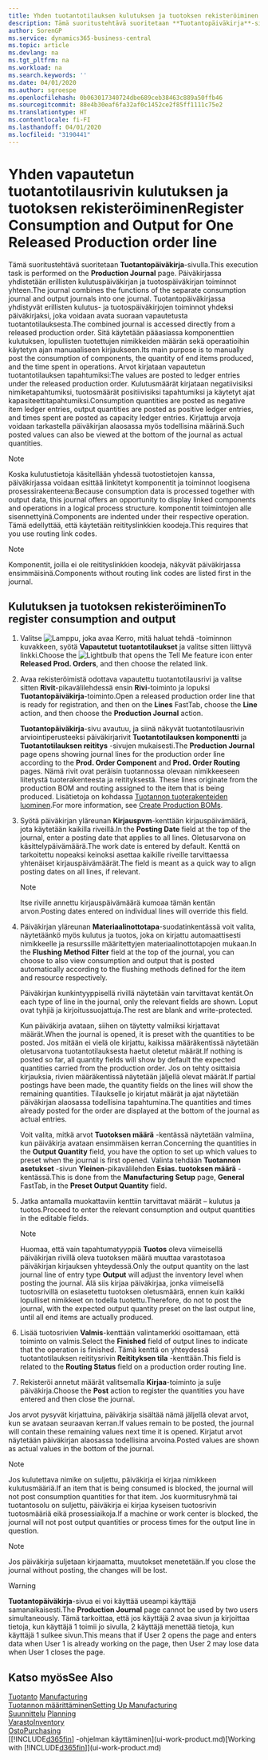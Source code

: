 ```yaml
---
title: Yhden tuotantotilauksen kulutuksen ja tuotoksen rekisteröiminen | Microsoft Docs
description: Tämä suoritustehtävä suoritetaan **Tuotantopäiväkirja**-sivulla. Päiväkirjassa yhdistetään erillisten kulutuspäiväkirjan ja tuotospäiväkirjan toiminnot yhteen. Tuotantopäiväkirjassa yhdistyvät erillisten kulutus- ja tuotospäiväkirjojen toiminnot yhdeksi päiväkirjaksi, joka voidaan avata suoraan vapautetusta tuotantotilauksesta. Sitä käytetään pääasiassa komponenttien kulutuksen, lopullisten tuotettujen nimikkeiden määrän sekä operaatioihin käytetyn ajan manuaaliseen kirjaukseen.
author: SorenGP
ms.service: dynamics365-business-central
ms.topic: article
ms.devlang: na
ms.tgt_pltfrm: na
ms.workload: na
ms.search.keywords: ''
ms.date: 04/01/2020
ms.author: sgroespe
ms.openlocfilehash: 0b063017340724dbe689ceb38463c889a50ffb46
ms.sourcegitcommit: 88e4b30eaf6fa32af0c1452ce2f85ff1111c75e2
ms.translationtype: HT
ms.contentlocale: fi-FI
ms.lasthandoff: 04/01/2020
ms.locfileid: "3190441"
---
```

# <a name="register-consumption-and-output-for-one-released-production-order-line"></a><span data-ttu-id="92b8d-106">Yhden vapautetun tuotantotilausrivin kulutuksen ja tuotoksen rekisteröiminen</span><span class="sxs-lookup"><span data-stu-id="92b8d-106">Register Consumption and Output for One Released Production order line</span></span>
<span data-ttu-id="92b8d-107">Tämä suoritustehtävä suoritetaan **Tuotantopäiväkirja**-sivulla.</span><span class="sxs-lookup"><span data-stu-id="92b8d-107">This execution task is performed on the **Production Journal** page.</span></span> <span data-ttu-id="92b8d-108">Päiväkirjassa yhdistetään erillisten kulutuspäiväkirjan ja tuotospäiväkirjan toiminnot yhteen.</span><span class="sxs-lookup"><span data-stu-id="92b8d-108">The journal combines the functions of the separate consumption journal and output journals into one journal.</span></span> <span data-ttu-id="92b8d-109">Tuotantopäiväkirjassa yhdistyvät erillisten kulutus- ja tuotospäiväkirjojen toiminnot yhdeksi päiväkirjaksi, joka voidaan avata suoraan vapautetusta tuotantotilauksesta.</span><span class="sxs-lookup"><span data-stu-id="92b8d-109">The combined journal is accessed directly from a released production order.</span></span> <span data-ttu-id="92b8d-110">Sitä käytetään pääasiassa komponenttien kulutuksen, lopullisten tuotettujen nimikkeiden määrän sekä operaatioihin käytetyn ajan manuaaliseen kirjaukseen.</span><span class="sxs-lookup"><span data-stu-id="92b8d-110">Its main purpose is to manually post the consumption of components, the quantity of end items produced, and the time spent in operations.</span></span> <span data-ttu-id="92b8d-111">Arvot kirjataan vapautetun tuotantotilauksen tapahtumiksi:</span><span class="sxs-lookup"><span data-stu-id="92b8d-111">The values are posted to ledger entries under the released production order.</span></span> <span data-ttu-id="92b8d-112">Kulutusmäärät kirjataan negatiivisiksi nimiketapahtumiksi, tuotosmäärät positiivisiksi tapahtumiksi ja käytetyt ajat kapasiteettitapahtumiksi.</span><span class="sxs-lookup"><span data-stu-id="92b8d-112">Consumption quantities are posted as negative item ledger entries, output quantities are posted as positive ledger entries, and times spent are posted as capacity ledger entries.</span></span> <span data-ttu-id="92b8d-113">Kirjattuja arvoja voidaan tarkastella päiväkirjan alaosassa myös todellisina määrinä.</span><span class="sxs-lookup"><span data-stu-id="92b8d-113">Such posted values can also be viewed at the bottom of the journal as actual quantities.</span></span>  

> [!NOTE]  
>  <span data-ttu-id="92b8d-114">Koska kulutustietoja käsitellään yhdessä tuotostietojen kanssa, päiväkirjassa voidaan esittää linkitetyt komponentit ja toiminnot loogisena prosessirakenteena:</span><span class="sxs-lookup"><span data-stu-id="92b8d-114">Because consumption data is processed together with output data, this journal offers an opportunity to display linked components and operations in a logical process structure.</span></span> <span data-ttu-id="92b8d-115">komponentit toimintojen alle sisennettyinä.</span><span class="sxs-lookup"><span data-stu-id="92b8d-115">Components are indented under their respective operation.</span></span> <span data-ttu-id="92b8d-116">Tämä edellyttää, että käytetään reitityslinkkien koodeja.</span><span class="sxs-lookup"><span data-stu-id="92b8d-116">This requires that you use routing link codes.</span></span>  

> [!NOTE]  
>  <span data-ttu-id="92b8d-117">Komponentit, joilla ei ole reitityslinkkien koodeja, näkyvät päiväkirjassa ensimmäisinä.</span><span class="sxs-lookup"><span data-stu-id="92b8d-117">Components without routing link codes are listed first in the journal.</span></span>  

## <a name="to-register-consumption-and-output"></a><span data-ttu-id="92b8d-118">Kulutuksen ja tuotoksen rekisteröiminen</span><span class="sxs-lookup"><span data-stu-id="92b8d-118">To register consumption and output</span></span>  
1.  <span data-ttu-id="92b8d-119">Valitse ![Lamppu, joka avaa Kerro, mitä haluat tehdä -toiminnon](media/ui-search/search_small.png "Kerro, mitä haluat tehdä") kuvakkeen, syötä **Vapautetut tuotantotilaukset** ja valitse sitten liittyvä linkki.</span><span class="sxs-lookup"><span data-stu-id="92b8d-119">Choose the ![Lightbulb that opens the Tell Me feature](media/ui-search/search_small.png "Tell me what you want to do") icon enter **Released Prod. Orders**, and then choose the related link.</span></span>  
2.  <span data-ttu-id="92b8d-120">Avaa rekisteröimistä odottava vapautettu tuotantotilausrivi ja valitse sitten **Rivit**-pikavälilehdessä ensin **Rivi**-toiminto ja lopuksi **Tuotantopäiväkirja**-toiminto.</span><span class="sxs-lookup"><span data-stu-id="92b8d-120">Open a released production order line that is ready for registration, and then on the **Lines** FastTab, choose the **Line** action, and then choose the **Production Journal** action.</span></span>  

    <span data-ttu-id="92b8d-121">**Tuotantopäiväkirja**-sivu avautuu, ja siinä näkyvät tuotantotilausrivin arviointiperusteeksi päiväkirjarivit **Tuotantotilauksen komponentti** ja **Tuotantotilauksen reititys** -sivujen mukaisesti.</span><span class="sxs-lookup"><span data-stu-id="92b8d-121">The **Production Journal** page opens showing journal lines for the production order line according to the **Prod. Order Component** and **Prod. Order Routing** pages.</span></span> <span data-ttu-id="92b8d-122">Nämä rivit ovat peräisin tuotannossa olevaan nimikkeeseen liitetystä tuoterakenteesta ja reitityksestä. </span><span class="sxs-lookup"><span data-stu-id="92b8d-122">These lines originate from the production BOM and routing assigned to the item that is being produced.</span></span> <span data-ttu-id="92b8d-123">Lisätietoja on kohdassa [Tuotannon tuoterakenteiden luominen](production-how-to-create-routings.md).</span><span class="sxs-lookup"><span data-stu-id="92b8d-123">For more information, see [Create Production BOMs](production-how-to-create-routings.md).</span></span>  

3.  <span data-ttu-id="92b8d-124">Syötä päiväkirjan yläreunan **Kirjauspvm**-kenttään kirjauspäivämäärä, jota käytetään kaikilla riveillä.</span><span class="sxs-lookup"><span data-stu-id="92b8d-124">In the **Posting Date** field at the top of the journal, enter a posting date that applies to all lines.</span></span> <span data-ttu-id="92b8d-125">Oletusarvona on käsittelypäivämäärä.</span><span class="sxs-lookup"><span data-stu-id="92b8d-125">The work date is entered by default.</span></span> <span data-ttu-id="92b8d-126">Kenttä on tarkoitettu nopeaksi keinoksi asettaa kaikille riveille tarvittaessa yhtenäiset kirjauspäivämäärät.</span><span class="sxs-lookup"><span data-stu-id="92b8d-126">The field is meant as a quick way to align posting dates on all lines, if relevant.</span></span>  

    > [!NOTE]  
    >  <span data-ttu-id="92b8d-127">Itse riville annettu kirjauspäivämäärä kumoaa tämän kentän arvon.</span><span class="sxs-lookup"><span data-stu-id="92b8d-127">Posting dates entered on individual lines will override this field.</span></span>  

4.  <span data-ttu-id="92b8d-128">Päiväkirjan yläreunan **Materiaalinottotapa**-suodatinkentässä voit valita, näytetäänkö myös kulutus ja tuotos, joka on kirjattu automaattisesti nimikkeelle ja resurssille määritettyjen materiaalinottotapojen mukaan.</span><span class="sxs-lookup"><span data-stu-id="92b8d-128">In the **Flushing Method Filter** field at the top of the journal, you can choose to also view consumption and output that is posted automatically according to the flushing methods defined for the item and resource respectively.</span></span>  

    <span data-ttu-id="92b8d-129">Päiväkirjan kunkintyyppisellä rivillä näytetään vain tarvittavat kentät.</span><span class="sxs-lookup"><span data-stu-id="92b8d-129">On each type of line in the journal, only the relevant fields are shown.</span></span> <span data-ttu-id="92b8d-130">Loput ovat tyhjiä ja kirjoitussuojattuja.</span><span class="sxs-lookup"><span data-stu-id="92b8d-130">The rest are blank and write-protected.</span></span>  

    <span data-ttu-id="92b8d-131">Kun päiväkirja avataan, siihen on täytetty valmiiksi kirjattavat määrät.</span><span class="sxs-lookup"><span data-stu-id="92b8d-131">When the journal is opened, it is preset with the quantities to be posted.</span></span> <span data-ttu-id="92b8d-132">Jos mitään ei vielä ole kirjattu, kaikissa määräkentissä näytetään oletusarvona tuotantotilauksesta haetut oletetut määrät.</span><span class="sxs-lookup"><span data-stu-id="92b8d-132">If nothing is posted so far, all quantity fields will show by default the expected quantities carried from the production order.</span></span> <span data-ttu-id="92b8d-133">Jos on tehty osittaisia kirjauksia, rivien määräkentissä näytetään jäljellä olevat määrät.</span><span class="sxs-lookup"><span data-stu-id="92b8d-133">If partial postings have been made, the quantity fields on the lines will show the remaining quantities.</span></span> <span data-ttu-id="92b8d-134">Tilaukselle jo kirjatut määrät ja ajat näytetään päiväkirjan alaosassa todellisina tapahtumina.</span><span class="sxs-lookup"><span data-stu-id="92b8d-134">The quantities and times already posted for the order are displayed at the bottom of the journal as actual entries.</span></span>  

    <span data-ttu-id="92b8d-135">Voit valita, mitkä arvot **Tuotoksen määrä** -kentässä näytetään valmiina, kun päiväkirja avataan ensimmäisen kerran.</span><span class="sxs-lookup"><span data-stu-id="92b8d-135">Concerning the quantities in the **Output Quantity** field, you have the option to set up which values to preset when the journal is first opened.</span></span> <span data-ttu-id="92b8d-136">Valinta tehdään **Tuotannon asetukset** -sivun **Yleinen**-pikavälilehden **Esias. tuotoksen määrä** -kentässä.</span><span class="sxs-lookup"><span data-stu-id="92b8d-136">This is done from the **Manufacturing Setup** page, **General** FastTab, in the **Preset Output Quantity** field.</span></span>

5.  <span data-ttu-id="92b8d-137">Jatka antamalla muokattaviin kenttiin tarvittavat määrät – kulutus ja tuotos.</span><span class="sxs-lookup"><span data-stu-id="92b8d-137">Proceed to enter the relevant consumption and output quantities in the editable fields.</span></span>  

    > [!NOTE]  
    >  <span data-ttu-id="92b8d-138">Huomaa, että vain tapahtumatyyppiä **Tuotos** oleva viimeisellä päiväkirjan rivillä oleva tuotoksen määrä muuttaa varastotasoa päiväkirjan kirjauksen yhteydessä.</span><span class="sxs-lookup"><span data-stu-id="92b8d-138">Only the output quantity on the last journal line of entry type **Output** will adjust the inventory level when posting the journal.</span></span> <span data-ttu-id="92b8d-139">Älä siis kirjaa päiväkirjaa, jonka viimeisellä tuotosrivillä on esiasetettu tuotoksen oletusmäärä, ennen kuin kaikki lopulliset nimikkeet on todella tuotettu.</span><span class="sxs-lookup"><span data-stu-id="92b8d-139">Therefore, do not to post the journal, with the expected output quantity preset on the last output line, until all end items are actually produced.</span></span>  

6.  <span data-ttu-id="92b8d-140">Lisää tuotosrivien **Valmis**-kenttään valintamerkki osoittamaan, että toiminto on valmis.</span><span class="sxs-lookup"><span data-stu-id="92b8d-140">Select the **Finished** field of output lines to indicate that the operation is finished.</span></span> <span data-ttu-id="92b8d-141">Tämä kenttä on yhteydessä tuotantotilauksen reititysrivin **Reitityksen tila** -kenttään.</span><span class="sxs-lookup"><span data-stu-id="92b8d-141">This field is related to the **Routing Status** field on a production order routing line.</span></span>  
7.  <span data-ttu-id="92b8d-142">Rekisteröi annetut määrät valitsemalla **Kirjaa**-toiminto ja sulje päiväkirja.</span><span class="sxs-lookup"><span data-stu-id="92b8d-142">Choose the **Post** action to register the quantities you have entered and then close the journal.</span></span>  

<span data-ttu-id="92b8d-143">Jos arvot pysyvät kirjattuina, päiväkirja sisältää nämä jäljellä olevat arvot, kun se avataan seuraavan kerran.</span><span class="sxs-lookup"><span data-stu-id="92b8d-143">If values remain to be posted, the journal will contain these remaining values next time it is opened.</span></span> <span data-ttu-id="92b8d-144">Kirjatut arvot näytetään päiväkirjan alaosassa todellisina arvoina.</span><span class="sxs-lookup"><span data-stu-id="92b8d-144">Posted values are shown as actual values in the bottom of the journal.</span></span>  

> [!NOTE]  
>  <span data-ttu-id="92b8d-145"> Jos kulutettava nimike on suljettu, päiväkirja ei kirjaa nimikkeen kulutusmääriä.</span><span class="sxs-lookup"><span data-stu-id="92b8d-145">If an item that is being consumed is blocked, the journal will not post consumption quantities for that item.</span></span> <span data-ttu-id="92b8d-146">Jos kuormitusryhmä tai tuotantosolu on suljettu, päiväkirja ei kirjaa kyseisen tuotosrivin tuotosmääriä eikä prosessiaikoja.</span><span class="sxs-lookup"><span data-stu-id="92b8d-146">If a machine or work center is blocked, the journal will not post output quantities or process times for the output line in question.</span></span>  

> [!NOTE]  
>  <span data-ttu-id="92b8d-147">Jos päiväkirja suljetaan kirjaamatta, muutokset menetetään.</span><span class="sxs-lookup"><span data-stu-id="92b8d-147">If you close the journal without posting, the changes will be lost.</span></span>  

> [!WARNING]  
>  <span data-ttu-id="92b8d-148">**Tuotantopäiväkirja**-sivua ei voi käyttää useampi käyttäjä samanaikaisesti.</span><span class="sxs-lookup"><span data-stu-id="92b8d-148">The **Production Journal** page cannot be used by two users simultaneously.</span></span> <span data-ttu-id="92b8d-149">Tämä tarkoittaa, että jos käyttäjä 2 avaa sivun ja kirjoittaa tietoja, kun käyttäjä 1 toimii jo sivulla, 2 käyttäjä menettää tietoja, kun käyttäjä 1 sulkee sivun.</span><span class="sxs-lookup"><span data-stu-id="92b8d-149">This means that if User 2 opens the page and enters data when User 1 is already working on the page, then User 2 may lose data when User 1 closes the page.</span></span>  

## <a name="see-also"></a><span data-ttu-id="92b8d-150">Katso myös</span><span class="sxs-lookup"><span data-stu-id="92b8d-150">See Also</span></span>  
<span data-ttu-id="92b8d-151">[Tuotanto](production-manage-manufacturing.md)  </span><span class="sxs-lookup"><span data-stu-id="92b8d-151">[Manufacturing](production-manage-manufacturing.md)  </span></span>  
[<span data-ttu-id="92b8d-152">Tuotannon määrittäminen</span><span class="sxs-lookup"><span data-stu-id="92b8d-152">Setting Up Manufacturing</span></span>](production-configure-production-processes.md)  
<span data-ttu-id="92b8d-153">[Suunnittelu](production-planning.md)    </span><span class="sxs-lookup"><span data-stu-id="92b8d-153">[Planning](production-planning.md)    </span></span>  
[<span data-ttu-id="92b8d-154">Varasto</span><span class="sxs-lookup"><span data-stu-id="92b8d-154">Inventory</span></span>](inventory-manage-inventory.md)  
[<span data-ttu-id="92b8d-155">Osto</span><span class="sxs-lookup"><span data-stu-id="92b8d-155">Purchasing</span></span>](purchasing-manage-purchasing.md)  
<span data-ttu-id="92b8d-156">[[!INCLUDE[d365fin](includes/d365fin_md.md)] -ohjelman käyttäminen](ui-work-product.md)</span><span class="sxs-lookup"><span data-stu-id="92b8d-156">[Working with [!INCLUDE[d365fin](includes/d365fin_md.md)]](ui-work-product.md)</span></span>
